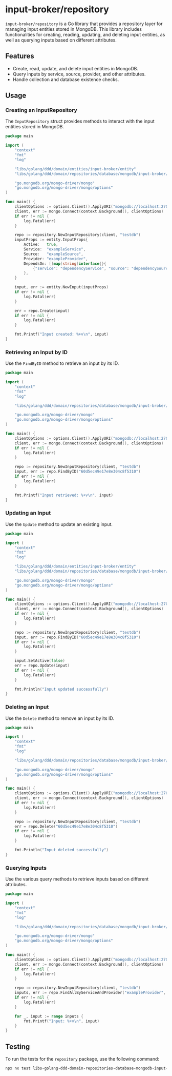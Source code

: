# input-broker/repository

`input-broker/repository` is a Go library that provides a repository layer for managing input entities stored in MongoDB. This library includes functionalities for creating, reading, updating, and deleting input entities, as well as querying inputs based on different attributes.

## Features

- Create, read, update, and delete input entities in MongoDB.
- Query inputs by service, source, provider, and other attributes.
- Handle collection and database existence checks.

## Usage

### Creating an InputRepository

The `InputRepository` struct provides methods to interact with the input entities stored in MongoDB.

```go
package main

import (
    "context"
    "fmt"
    "log"

    "libs/golang/ddd/domain/entities/input-broker/entity"
    "libs/golang/ddd/domain/repositories/database/mongodb/input-broker/repository"

    "go.mongodb.org/mongo-driver/mongo"
    "go.mongodb.org/mongo-driver/mongo/options"
)

func main() {
    clientOptions := options.Client().ApplyURI("mongodb://localhost:27017")
    client, err := mongo.Connect(context.Background(), clientOptions)
    if err != nil {
        log.Fatal(err)
    }

    repo := repository.NewInputRepository(client, "testdb")
    inputProps := entity.InputProps{
        Active:   true,
        Service:  "exampleService",
        Source:   "exampleSource",
        Provider: "exampleProvider",
        DependsOn: []map[string]interface{}{
            {"service": "dependencyService", "source": "dependencySource"},
        },
    }

    input, err := entity.NewInput(inputProps)
    if err != nil {
        log.Fatal(err)
    }

    err = repo.Create(input)
    if err != nil {
        log.Fatal(err)
    }

    fmt.Printf("Input created: %+v\n", input)
}
```

### Retrieving an Input by ID

Use the `FindByID` method to retrieve an input by its ID.

```go
package main

import (
    "context"
    "fmt"
    "log"

    "libs/golang/ddd/domain/repositories/database/mongodb/input-broker/repository"

    "go.mongodb.org/mongo-driver/mongo"
    "go.mongodb.org/mongo-driver/mongo/options"
)

func main() {
    clientOptions := options.Client().ApplyURI("mongodb://localhost:27017")
    client, err := mongo.Connect(context.Background(), clientOptions)
    if err != nil {
        log.Fatal(err)
    }

    repo := repository.NewInputRepository(client, "testdb")
    input, err := repo.FindByID("60d5ec49e17e8e304c8f5310")
    if err != nil {
        log.Fatal(err)
    }

    fmt.Printf("Input retrieved: %+v\n", input)
}
```

### Updating an Input

Use the `Update` method to update an existing input.

```go
package main

import (
    "context"
    "fmt"
    "log"

    "libs/golang/ddd/domain/entities/input-broker/entity"
    "libs/golang/ddd/domain/repositories/database/mongodb/input-broker/repository"

    "go.mongodb.org/mongo-driver/mongo"
    "go.mongodb.org/mongo-driver/mongo/options"
)

func main() {
    clientOptions := options.Client().ApplyURI("mongodb://localhost:27017")
    client, err := mongo.Connect(context.Background(), clientOptions)
    if err != nil {
        log.Fatal(err)
    }

    repo := repository.NewInputRepository(client, "testdb")
    input, err := repo.FindByID("60d5ec49e17e8e304c8f5310")
    if err != nil {
        log.Fatal(err)
    }

    input.SetActive(false)
    err = repo.Update(input)
    if err != nil {
        log.Fatal(err)
    }

    fmt.Println("Input updated successfully")
}
```

### Deleting an Input

Use the `Delete` method to remove an input by its ID.

```go
package main

import (
    "context"
    "fmt"
    "log"

    "libs/golang/ddd/domain/repositories/database/mongodb/input-broker/repository"

    "go.mongodb.org/mongo-driver/mongo"
    "go.mongodb.org/mongo-driver/mongo/options"
)

func main() {
    clientOptions := options.Client().ApplyURI("mongodb://localhost:27017")
    client, err := mongo.Connect(context.Background(), clientOptions)
    if err != nil {
        log.Fatal(err)
    }

    repo := repository.NewInputRepository(client, "testdb")
    err = repo.Delete("60d5ec49e17e8e304c8f5310")
    if err != nil {
        log.Fatal(err)
    }

    fmt.Println("Input deleted successfully")
}
```

### Querying Inputs

Use the various query methods to retrieve inputs based on different attributes.

```go
package main

import (
    "context"
    "fmt"
    "log"

    "libs/golang/ddd/domain/repositories/database/mongodb/input-broker/repository"

    "go.mongodb.org/mongo-driver/mongo"
    "go.mongodb.org/mongo-driver/mongo/options"
)

func main() {
    clientOptions := options.Client().ApplyURI("mongodb://localhost:27017")
    client, err := mongo.Connect(context.Background(), clientOptions)
    if err != nil {
        log.Fatal(err)
    }

    repo := repository.NewInputRepository(client, "testdb")
    inputs, err := repo.FindAllByServiceAndProvider("exampleProvider", "exampleService")
    if err != nil {
        log.Fatal(err)
    }

    for _, input := range inputs {
        fmt.Printf("Input: %+v\n", input)
    }
}
```

## Testing

To run the tests for the `repository` package, use the following command:

```sh
npx nx test libs-golang-ddd-domain-repositories-database-mongodb-input-broker-repository
```